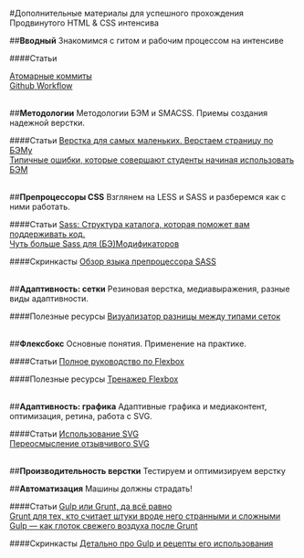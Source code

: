 #Дополнительные материалы для успешного прохождения Продвинутого HTML & CSS интенсива

##**Вводный**
Знакомимся с гитом и рабочим процессом на интенсиве

####Статьи

[Атомарные коммиты](https://github.com/tsergeytovarov/htmlacademy-basic-additional-material/blob/master/articles/атомарные-коммиты/article.md)<br>
[Github Workflow](https://www.atlassian.com/git/tutorials/comparing-workflows/forking-workflow)<br><br>


##**Методологии**
Методологии БЭМ и SMACSS. Приемы создания надежной верстки.

####Статьи
[Верстка для самых маленьких. Верстаем страницу по БЭМу](https://habrahabr.ru/post/203440/)<br>
[Типичные ошибки, которые совершают студенты начиная использовать БЭМ](https://github.com/tsergeytovarov/htmlacademy-basic-additional-material/blob/master/articles/ошибки-бэм/article.md)<br><br>


##**Препроцессоры CSS**
Взглянем на LESS и SASS и разберемся как с ними работать.

####Статьи
[Sass: Структура каталога, которая поможет вам поддерживать код.](http://vanseodesign.com/css/sass-directory-structures/)<br>
[Чуть больше Sass для (БЭ)Модификаторов](http://frontender.info/bem-sass-modifiers/)<br>

####Скринкасты
[Обзор языка препроцессора SASS](https://www.youtube.com/watch?v=9vuvqH1gvxs&index=1&list=PLQPQDQeOswiX4D7VpMt_C9Cz2Bzdi4Fn3)<br><br>


##**Адаптивность: сетки**
Резиновая верстка, медиавыражения, разные виды адаптивности.

####Полезные ресурсы
[Визуализатор разницы между типами сеток](http://liquidapsive.com/)<br><br>


##**Флексбокс**
Основные понятия. Применение на практике.

####Статьи
[Полное руководство по Flexbox](http://frontender.info/a-guide-to-flexbox/)<br>

####Полезные ресурсы
[Тренажер Flexbox](http://flexboxfroggy.com/#ru)<br><br>


##**Адаптивность: графика**
Адаптивные графика и медиаконтент, оптимизация, ретина, работа с SVG.

####Статьи
[Использование SVG](http://frontender.info/using-svg/)<br>
[Переосмысление отзывчивого SVG](http://frontender.info/rethinking-responsive-svg/)<br><br>


##**Производительность верстки**
Тестируем и оптимизируем верстку


##**Автоматизация**
Машины должны страдать!

####Статьи
[Gulp или Grunt, да всё равно](http://frontender.info/gulp-grunt-whatever/)<br>
[Grunt для тех, кто считает штуки вроде него странными и сложными](http://frontender.info/grunt-is-not-weird-and-hard/)<br>
[Gulp — как глоток свежего воздуха после Grunt](http://frontender.info/no-need-to-grunt-take-a-gulp-of-fresh-air/)<br>

####Скринкасты
[Детально про Gulp и рецепты его использования](https://learn.javascript.ru/screencast/gulp)<br>
